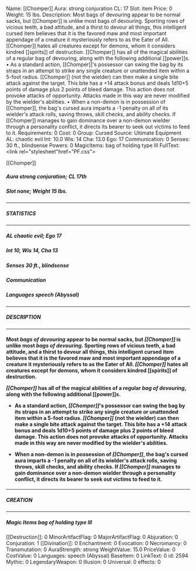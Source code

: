 Name: [[Chomper]]
Aura: strong conjuration
CL: 17
Slot: item
Price: 0
Weight: 15 lbs.
Description: Most bags of devouring appear to be normal sacks, but [[Chomper]] is unlike most bags of devouring. Sporting rows of vicious teeth, a bad attitude, and a thirst to devour all things, this intelligent cursed item believes that it is the favored maw and most important appendage of a creature it mysteriously refers to as the Eater of All. [[Chomper]] hates all creatures except for demons, whom it considers kindred [[spirits]] of destruction. [[Chomper]] has all of the magical abilities of a regular bag of devouring, along with the following additional [[power]]s. • As a standard action, [[Chomper]]'s possessor can swing the bag by its straps in an attempt to strike any single creature or unattended item within a 5-foot radius. [[Chomper]] (not the wielder) can then make a single bite attack against the target. This bite has a +14 attack bonus and deals 1d10+5 points of damage plus 2 points of bleed damage. This action does not provoke attacks of opportunity. Attacks made in this way are never modified by the wielder's abilities. • When a non-demon is in possession of [[Chomper]], the bag's cursed aura imparts a -1 penalty on all of its wielder's attack rolls, saving throws, skill checks, and ability checks. If [[Chomper]] manages to gain dominance over a non-demon wielder through a personality conflict, it directs its bearer to seek out victims to feed to it.
Requirements: 0
Cost: 0
Group: Cursed
Source: Ultimate Equipment
AL: chaotic evil
Int: 10.0
Wis: 14
Cha: 13.0
Ego: 17
Communication: 0
Senses: 30 ft., blindsense
Powers: 0
MagicItems: bag of holding type III
FullText: <link rel="stylesheet"href="PF.css"><div class="heading"><p class="alignleft">[[Chomper]]</p><div style="clear: both;"></div></div><div><h5><b>Aura </b>strong conjuration; <b>CL </b>17th</h5><h5><b>Slot </b>none; <b>Weight </b>15 lbs.</h5></div><hr/><div><h5><b>STATISTICS</b></h5></div><hr/><div><h5><b>AL </b>chaotic evil; <b>Ego </b>17</h5><h5><b>Int </b>10, <b>Wis </b>14, <b>Cha </b>13</h5><h5><b>Senses </b>30 ft., blindsense</h5><h5><b>Communication </b></h5><h5><b>Languages </b>speech (Abyssal)</h5></div><hr/><div><h5><b>DESCRIPTION</b></h5></div><hr/><div><h4><p>Most <i>bags of devouring</i> appear to be normal sacks, but <i>[[Chomper]]</i> is unlike most <i>bags of devouring</i>. Sporting rows of vicious teeth, a bad attitude, and a thirst to devour all things, this intelligent cursed item believes that it is the favored maw and most important appendage of a creature it mysteriously refers to as the Eater of All. <i>[[Chomper]]</i> hates all creatures except for demons, whom it considers kindred [[spirits]] of destruction. </p><p><i>[[Chomper]]</i> has all of the magical abilities of a regular <i>bag of devouring</i>, along with the following additional [[power]]s. </p><p><ul><li> As a standard action, <i>[[Chomper]]</i>'s possessor can swing the bag by its straps in an attempt to strike any single creature or unattended item within a 5-foot radius. <i>[[Chomper]]</i> (not the wielder) can then make a single bite attack against the target. This bite has a +14 attack bonus and deals 1d10+5 points of damage plus 2 points of bleed damage. This action does not provoke attacks of opportunity. Attacks made in this way are never modified by the wielder's abilities. </p><p><li> When a non-demon is in possession of <i>[[Chomper]]</i>, the bag's cursed aura imparts a -1 penalty on all of its wielder's attack rolls, saving throws, skill checks, and ability checks. If <i>[[Chomper]]</i> manages to gain dominance over a non-demon wielder through a personality conflict, it directs its bearer to seek out victims to feed to it.</ul></p></h4></div><hr/><div><h5><b>CREATION</b></h5></div><hr/><div><h5><b>Magic Items </b><i>bag of holding type III</i></h5></div>
[[Destruction]]: 0
MinorArtifactFlag: 0
MajorArtifactFlag: 0
Abjuration: 0
Conjuration: 1
[[Divination]]: 0
Enchantment: 0
Evocation: 0
Necromancy: 0
Transmutation: 0
AuraStrength: strong
WeightValue: 15.0
PriceValue: 0
CostValue: 0
Languages: speech (Abyssal)
BaseItem: 0
LinkText: 0
id: 2594
Mythic: 0
LegendaryWeapon: 0
Illusion: 0
Universal: 0
effects: 0

